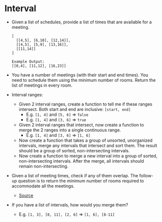 # Interval

* Given a list of schedules, provide a list of times that are available for a meeting.

  ```
  [
    [[4,5], [6,10], [12,14]],
    [[4,5], [5,9], [13,16]],
    [[11,14]]
  ]

  Example Output:
  [[0,4], [11,12], [16,23]]
  ```

* You have a number of meetings (with their start and end times). You need to schedule them using the minimum number of rooms. Return the list of meetings in every room.
* Interval ranges:
  * Given 2 interval ranges, create a function to tell me if these ranges intersect. Both start and end are inclusive: `[start, end]`
    * E.g. `[1, 4]` and `[5, 6]` => `false`
    * E.g. `[1, 4]` and `[3, 6]` => `true`
  * Given 2 interval ranges that intersect, now create a function to merge the 2 ranges into a single continuous range.
    * E.g. `[1, 4]` and `[3, 6]` => `[1, 6]`
  * Now create a function that takes a group of unsorted, unorganized intervals, merge any intervals that intersect and sort them. The result should be a group of sorted, non-intersecting intervals.
  * Now create a function to merge a new interval into a group of sorted, non-intersecting intervals. After the merge, all intervals should remain non-intersecting.
* Given a list of meeting times, check if any of them overlap. The follow-up question is to return the minimum number of rooms required to accommodate all the meetings.
  * [Source](http://blog.gainlo.co/index.php/2016/07/12/meeting-room-scheduling-problem/)
* If you have a list of intervals, how would you merge them?
  * E.g. `[1, 3], [8, 11], [2, 6]` => `[1, 6], [8-11]`
